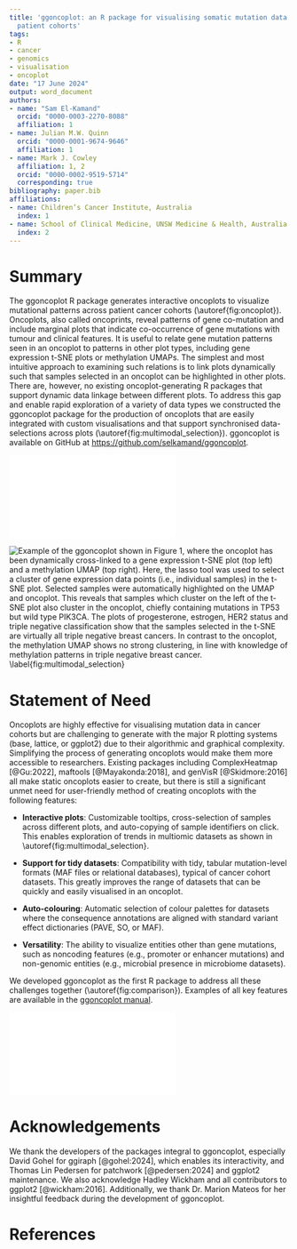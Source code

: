```yaml
---
title: 'ggoncoplot: an R package for visualising somatic mutation data from cancer
  patient cohorts'
tags:
- R
- cancer
- genomics
- visualisation
- oncoplot
date: "17 June 2024"
output: word_document
authors:
- name: "Sam El-Kamand"
  orcid: "0000-0003-2270-8088"
  affiliation: 1
- name: Julian M.W. Quinn
  orcid: "0000-0001-9674-9646"
  affiliation: 1
- name: Mark J. Cowley
  affiliation: 1, 2
  orcid: "0000-0002-9519-5714"
  corresponding: true
bibliography: paper.bib
affiliations:
- name: Children’s Cancer Institute, Australia
  index: 1
- name: School of Clinical Medicine, UNSW Medicine & Health, Australia
  index: 2
---
```


# Summary

The ggoncoplot R package generates interactive oncoplots to visualize mutational patterns across patient cancer cohorts (\autoref{fig:oncoplot}). Oncoplots, also called oncoprints, reveal patterns of gene co-mutation and include marginal plots that indicate co-occurrence of gene mutations with tumour and clinical features. It is useful to relate gene mutation patterns seen in an oncoplot to patterns in other plot types, including gene expression t-SNE plots or methylation UMAPs. The simplest and most intuitive approach to examining such relations is to link plots dynamically such that samples selected in an oncoplot can be highlighted in other plots. There are, however, no existing oncoplot-generating R packages that support dynamic data linkage between different plots. To address this gap and enable rapid exploration of a variety of data types we constructed the ggoncoplot package for the production of oncoplots that are easily integrated with custom visualisations and that support synchronised data-selections across plots (\autoref{fig:multimodal_selection}). ggoncoplot is available on GitHub at <https://github.com/selkamand/ggoncoplot>. 

![ggoncoplot output visualising mutational trends in the TCGA breast carcinoma cohort. Individual patient samples are plotted on the x-axis, hierarchically sorted so that samples with the most frequent gene mutations appear on the leftmost side. The plot indicates that PIK3CA is the most frequently mutated gene, followed by TP53. Marginal plots indicate the total number of mutations per sample (top), and the number of samples showing mutations in each gene, coloured by mutation type (right). A range of clinical features, including progesterone and estrogen receptor status are shown on the marginal plot at the bottom. A detailed description of the ggoncoplot sorting algorithm is available [here](https://selkamand.github.io/ggoncoplot/articles/sorting_algorithm.html). \label{fig:oncoplot}](oncoplot.pdf)


![Example of the ggoncoplot shown in Figure 1, where the oncoplot has been dynamically cross-linked to a gene expression t-SNE plot (top left) and a methylation UMAP (top right). Here, the lasso tool was used to select a cluster of gene expression data points (i.e., individual samples) in the t-SNE plot. Selected samples were automatically highlighted on the UMAP and oncoplot. This reveals that samples which cluster on the left of the t-SNE plot also cluster in the oncoplot, chiefly containing mutations in TP53 but wild type PIK3CA. The plots of progesterone, estrogen, HER2 status and triple negative classification show that the samples selected in the t-SNE are virtually all triple negative breast cancers.  In contrast to the oncoplot, the methylation UMAP shows no strong clustering, in line with knowledge of methylation patterns in triple negative breast cancer. \label{fig:multimodal_selection}](multimodal_selection_with_lasso.png)



# Statement of Need

Oncoplots are highly effective for visualising mutation data in cancer cohorts but are challenging to generate with the major R plotting systems (base, lattice, or ggplot2) due to their algorithmic and graphical complexity.  Simplifying the process of generating oncoplots would make them more accessible to researchers. Existing packages including ComplexHeatmap [@Gu:2022], maftools [@Mayakonda:2018], and genVisR [@Skidmore:2016] all make static oncoplots easier to create, but there is still a significant unmet need for user-friendly method of creating oncoplots with the following features: 

-	**Interactive plots**: Customizable tooltips, cross-selection of samples across different plots, and auto-copying of sample identifiers on click. This enables exploration of trends in multiomic datasets as shown in \autoref{fig:multimodal_selection}.

-	**Support for tidy datasets**: Compatibility with tidy, tabular mutation-level formats (MAF files or relational databases), typical of cancer cohort datasets. This greatly improves the range of datasets that can be quickly and easily visualised in an oncoplot.

-	**Auto-colouring**: Automatic selection of colour palettes for datasets where the consequence annotations are aligned with standard variant effect dictionaries (PAVE, SO, or MAF).

- **Versatility**: The ability to visualize entities other than gene mutations, such as noncoding features (e.g., promoter or enhancer mutations) and non-genomic entities (e.g., microbial presence in microbiome datasets). 


We developed ggoncoplot as the first R package to address all these challenges together (\autoref{fig:comparison}). Examples of all key features are available in the [ggoncoplot manual](https://selkamand.github.io/ggoncoplot/articles/manual.html).


![Comparison of R packages for creating oncoplots. ^1^Requires the shiny and interactiveComplexHeatmap packages. ^2^Exclusively colours tiles based on mutation impact which must be described using valid MAF variant classification terms. ^3^Requires the user to first summarise mutations at the gene level and format as a sample by gene matrix with mutations separated by semicolons (wide format). ^4^For MAF inputs the most severe consequence is chosen, however for non-MAF datasets users must manually define the mutation impact hierarchy. ^5^Non-unique mutation types are treated as one observation, however if different mutation types affect one gene, the individual mutations can be plotted with different shapes or sizes in a user-configured manner. \label{fig:comparison}](ggoncoplot_comparison.pdf)

# Acknowledgements

We thank the developers of the packages integral to ggoncoplot, especially David Gohel for ggiraph [@gohel:2024], which enables its interactivity, and Thomas Lin Pedersen for patchwork [@pedersen:2024] and ggplot2 maintenance. We also acknowledge Hadley Wickham and all contributors to ggplot2 [@wickham:2016]. 
Additionally, we thank Dr. Marion Mateos for her insightful feedback during the development of ggoncoplot.

# References

